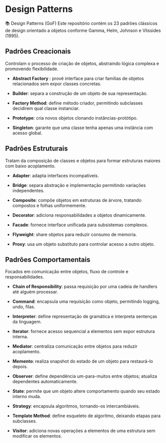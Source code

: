 # Design Patterns
📚 Design Patterns (GoF)
Este repositório contém os 23 padrões clássicos de design orientado a objetos conforme Gamma, Helm, Johnson e Vlissides (1995).

## Padrões Creacionais
Controlam o processo de criação de objetos, abstraindo lógica complexa e promovendo flexibilidade.

- **Abstract Factory** : provê interface para criar famílias de objetos relacionados sem expor classes concretas.

- **Builder**: separa a construção de um objeto de sua representação.

- **Factory Method**: define método criador, permitindo subclasses decidirem qual classe instanciar.

- **Prototype**: cria novos objetos clonando instâncias-protótipo.

- **Singleton**: garante que uma classe tenha apenas uma instância com acesso global.

## Padrões Estruturais
Tratam da composição de classes e objetos para formar estruturas maiores com baixo acoplamento.

- **Adapter**: adapta interfaces incompatíveis.

- **Bridge**: separa abstração e implementação permitindo variações independentes.

- **Composite**: compõe objetos em estruturas de árvore, tratando compostos e folhas uniformemente.

- **Decorator**: adiciona responsabilidades a objetos dinamicamente.

- **Facade**: fornece interface unificada para subsistemas complexos.

- **Flyweight**: share objetos para reduzir consumo de memoria.

- **Proxy**: usa um objeto substituto para controlar acesso a outro objeto.


## Padrões Comportamentais
Focados em comunicação entre objetos, fluxo de controle e responsabilidades.

- **Chain of Responsibility**: passa requisição por uma cadeia de handlers até alguém processar.

- **Command**: encapsula uma requisição como objeto, permitindo logging, undo, filas.

- **Interpreter**: define representação de gramática e interpreta sentenças da linguagem.

- **Iterator**: fornece acesso sequencial a elementos sem expor estrutura interna.

- **Mediator**: centraliza comunicação entre objetos para reduzir acoplamento.

- **Memento**: realiza snapshot do estado de um objeto para restaurá-lo depois.

- **Observer**: define dependência um-para-muitos entre objetos; atualiza dependentes automaticamente.

- **State**: permite que um objeto altere comportamento quando seu estado interno muda.

- **Strategy**: encapsula algoritmos, tornando-os intercambiáveis.

- **Template Method**: define esqueleto de algoritmo, deixando etapas para subclasses.

- **Visitor**: adiciona novas operações a elementos de uma estrutura sem modificar os elementos.


